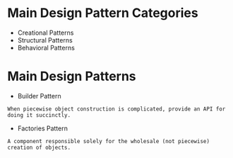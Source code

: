 # Main Design Pattern Categories

- Creational Patterns
- Structural Patterns
- Behavioral Patterns

# Main Design Patterns

- Builder Pattern

```
When piecewise object construction is complicated, provide an API for doing it succinctly.
```

- Factories Pattern

```
A component responsible solely for the wholesale (not piecewise) creation of objects.
```
